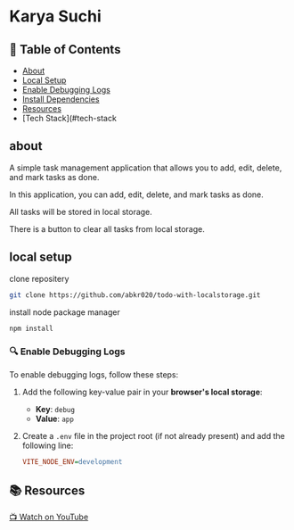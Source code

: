 # Karya Suchi

## 📌 Table of Contents  
- [About](#about)  
- [Local Setup](#local-setup)  
- [Enable Debugging Logs](#enable-debugging-logs)  
- [Install Dependencies](#install-dependencies)  
- [Resources](#resources)  
- [Tech Stack](#tech-stack

## about

A simple task management application that allows you to add, edit, delete, and mark tasks as done.

In this application, you can add, edit, delete, and mark tasks as done.

All tasks will be stored in local storage.

There is a button to clear all tasks from local storage.

## local setup

clone repositery

```bash
git clone https://github.com/abkr020/todo-with-localstorage.git
```

install node package manager

```bash
npm install
```

### 🔍 Enable Debugging Logs  

To enable debugging logs, follow these steps:  

1. Add the following key-value pair in your **browser's local storage**:  

   - **Key**: `debug`  
   - **Value**: `app`  

2. Create a `.env` file in the project root (if not already present) and add the following line:  

   ```ini
   VITE_NODE_ENV=development


## 📚 Resources  

[📺 Watch on YouTube](https://www.youtube.com/watch?v=FJDVKeh7RJI)
